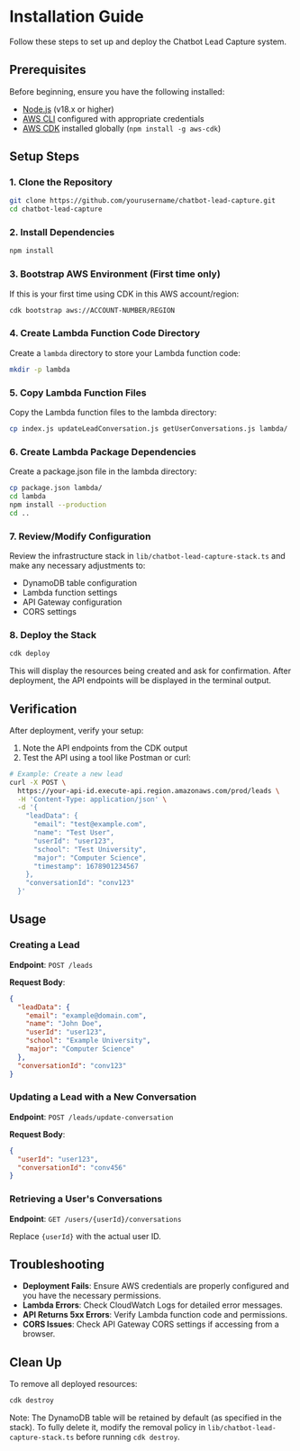 # Installation Guide

Follow these steps to set up and deploy the Chatbot Lead Capture system.

## Prerequisites

Before beginning, ensure you have the following installed:

- [Node.js](https://nodejs.org/) (v18.x or higher)
- [AWS CLI](https://aws.amazon.com/cli/) configured with appropriate credentials
- [AWS CDK](https://docs.aws.amazon.com/cdk/latest/guide/getting_started.html) installed globally (`npm install -g aws-cdk`)

## Setup Steps

### 1. Clone the Repository

```bash
git clone https://github.com/yourusername/chatbot-lead-capture.git
cd chatbot-lead-capture
```

### 2. Install Dependencies

```bash
npm install
```

### 3. Bootstrap AWS Environment (First time only)

If this is your first time using CDK in this AWS account/region:

```bash
cdk bootstrap aws://ACCOUNT-NUMBER/REGION
```

### 4. Create Lambda Function Code Directory

Create a `lambda` directory to store your Lambda function code:

```bash
mkdir -p lambda
```

### 5. Copy Lambda Function Files

Copy the Lambda function files to the lambda directory:

```bash
cp index.js updateLeadConversation.js getUserConversations.js lambda/
```

### 6. Create Lambda Package Dependencies

Create a package.json file in the lambda directory:

```bash
cp package.json lambda/
cd lambda
npm install --production
cd ..
```

### 7. Review/Modify Configuration

Review the infrastructure stack in `lib/chatbot-lead-capture-stack.ts` and make any necessary adjustments to:

- DynamoDB table configuration
- Lambda function settings
- API Gateway configuration
- CORS settings

### 8. Deploy the Stack

```bash
cdk deploy
```

This will display the resources being created and ask for confirmation. After deployment, the API endpoints will be displayed in the terminal output.

## Verification

After deployment, verify your setup:

1. Note the API endpoints from the CDK output
2. Test the API using a tool like Postman or curl:

```bash
# Example: Create a new lead
curl -X POST \
  https://your-api-id.execute-api.region.amazonaws.com/prod/leads \
  -H 'Content-Type: application/json' \
  -d '{
    "leadData": {
      "email": "test@example.com",
      "name": "Test User",
      "userId": "user123",
      "school": "Test University",
      "major": "Computer Science",
      "timestamp": 1678901234567
    },
    "conversationId": "conv123"
  }'
```

## Usage

### Creating a Lead

**Endpoint**: `POST /leads`

**Request Body**:
```json
{
  "leadData": {
    "email": "example@domain.com",
    "name": "John Doe",
    "userId": "user123",
    "school": "Example University",
    "major": "Computer Science"
  },
  "conversationId": "conv123"
}
```

### Updating a Lead with a New Conversation

**Endpoint**: `POST /leads/update-conversation`

**Request Body**:
```json
{
  "userId": "user123",
  "conversationId": "conv456"
}
```

### Retrieving a User's Conversations

**Endpoint**: `GET /users/{userId}/conversations`

Replace `{userId}` with the actual user ID.

## Troubleshooting

- **Deployment Fails**: Ensure AWS credentials are properly configured and you have the necessary permissions.
- **Lambda Errors**: Check CloudWatch Logs for detailed error messages.
- **API Returns 5xx Errors**: Verify Lambda function code and permissions.
- **CORS Issues**: Check API Gateway CORS settings if accessing from a browser.

## Clean Up

To remove all deployed resources:

```bash
cdk destroy
```

Note: The DynamoDB table will be retained by default (as specified in the stack). To fully delete it, modify the removal policy in `lib/chatbot-lead-capture-stack.ts` before running `cdk destroy`.